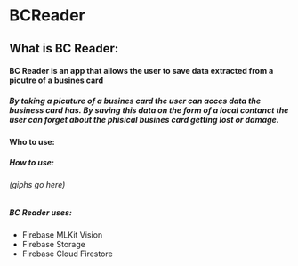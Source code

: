 # BCReader

## What is BC Reader: 

#### BC Reader is an app that allows the user to save data extracted from a picutre of a busines card

##### By taking a picuture of a busines card the user can acces data the business card has. By saving this data on the form of a local contanct the user can forget about the phisical busines card getting lost or damage. 

#### Who to use: 

##### How to use: 

###### (giphs go here)

##### BC Reader uses: 
- Firebase MLKit Vision
- Firebase Storage 
- Firebase Cloud Firestore 


